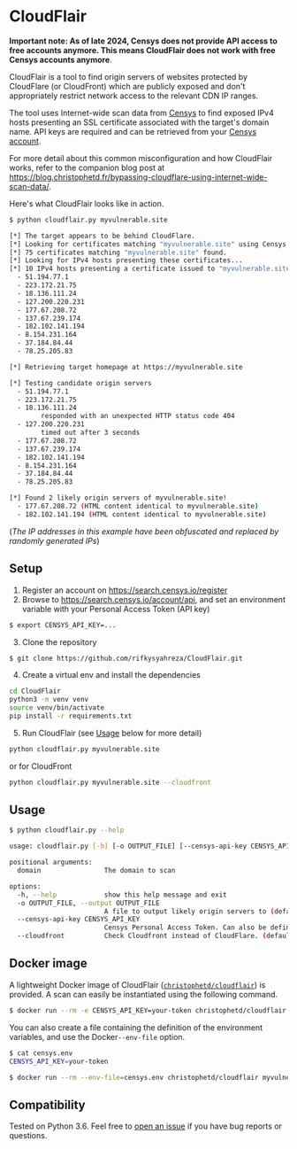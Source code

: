# CloudFlair

**Important note: As of late 2024, Censys does not provide API access to free accounts anymore. This means CloudFlair does not work with free Censys accounts anymore**.

CloudFlair is a tool to find origin servers of websites protected by CloudFlare (or CloudFront) which are publicly exposed and don't appropriately restrict network access to the relevant CDN IP ranges.

The tool uses Internet-wide scan data from [Censys](https://censys.io) to find exposed IPv4 hosts presenting an SSL certificate associated with the target's domain name. API keys are required and can be retrieved from your [Censys account](https://search.censys.io/account/api).

For more detail about this common misconfiguration and how CloudFlair works, refer to the companion blog post at <https://blog.christophetd.fr/bypassing-cloudflare-using-internet-wide-scan-data/>.

Here's what CloudFlair looks like in action.

```bash
$ python cloudflair.py myvulnerable.site

[*] The target appears to be behind CloudFlare.
[*] Looking for certificates matching "myvulnerable.site" using Censys
[*] 75 certificates matching "myvulnerable.site" found.
[*] Looking for IPv4 hosts presenting these certificates...
[*] 10 IPv4 hosts presenting a certificate issued to "myvulnerable.site" were found.
  - 51.194.77.1
  - 223.172.21.75
  - 18.136.111.24
  - 127.200.220.231
  - 177.67.208.72
  - 137.67.239.174
  - 182.102.141.194
  - 8.154.231.164
  - 37.184.84.44
  - 78.25.205.83

[*] Retrieving target homepage at https://myvulnerable.site

[*] Testing candidate origin servers
  - 51.194.77.1
  - 223.172.21.75
  - 18.136.111.24
        responded with an unexpected HTTP status code 404
  - 127.200.220.231
        timed out after 3 seconds
  - 177.67.208.72
  - 137.67.239.174
  - 182.102.141.194
  - 8.154.231.164
  - 37.184.84.44
  - 78.25.205.83

[*] Found 2 likely origin servers of myvulnerable.site!
  - 177.67.208.72 (HTML content identical to myvulnerable.site)
  - 182.102.141.194 (HTML content identical to myvulnerable.site)
```

(_The IP addresses in this example have been obfuscated and replaced by randomly generated IPs_)

## Setup

1. Register an account on <https://search.censys.io/register>
2. Browse to <https://search.censys.io/account/api>, and set an environment variable with your Personal Access Token (API key)

```bash
$ export CENSYS_API_KEY=...
```

3. Clone the repository

```bash
$ git clone https://github.com/rifkysyahreza/CloudFlair.git
```

4. Create a virtual env and install the dependencies

```bash
cd CloudFlair
python3 -m venv venv
source venv/bin/activate
pip install -r requirements.txt
```

5. Run CloudFlair (see [Usage](#usage) below for more detail)

```bash
python cloudflair.py myvulnerable.site
```

or for CloudFront

```bash
python cloudflair.py myvulnerable.site --cloudfront
```

## Usage

```bash
$ python cloudflair.py --help

usage: cloudflair.py [-h] [-o OUTPUT_FILE] [--censys-api-key CENSYS_API_KEY] [--cloudfront] domain

positional arguments:
  domain                The domain to scan

options:
  -h, --help            show this help message and exit
  -o OUTPUT_FILE, --output OUTPUT_FILE
                        A file to output likely origin servers to (default: None)
  --censys-api-key CENSYS_API_KEY
                        Censys Personal Access Token. Can also be defined using the CENSYS_API_KEY environment variable (default: None)
  --cloudfront          Check Cloudfront instead of CloudFlare. (default: False)
```

## Docker image

A lightweight Docker image of CloudFlair ([`christophetd/cloudflair`](https://hub.docker.com/r/christophetd/cloudflair/)) is provided. A scan can easily be instantiated using the following command.

```bash
$ docker run --rm -e CENSYS_API_KEY=your-token christophetd/cloudflair myvulnerable.site
```

You can also create a file containing the definition of the environment variables, and use the Docker`--env-file` option.

```bash
$ cat censys.env
CENSYS_API_KEY=your-token

$ docker run --rm --env-file=censys.env christophetd/cloudflair myvulnerable.site
```

## Compatibility

Tested on Python 3.6. Feel free to [open an issue](https://github.com/christophetd/cloudflair/issues/new) if you have bug reports or questions.
